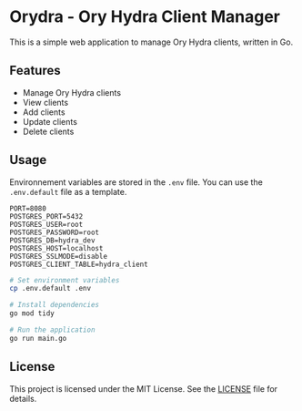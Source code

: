 # Orydra - Ory Hydra Client Manager

This is a simple web application to manage Ory Hydra clients, written in Go.

## Features

- Manage Ory Hydra clients
- View clients
- Add clients
- Update clients
- Delete clients

## Usage

Environnement variables are stored in the `.env` file. You can use the `.env.default` file as a template.

```
PORT=8080
POSTGRES_PORT=5432
POSTGRES_USER=root
POSTGRES_PASSWORD=root
POSTGRES_DB=hydra_dev
POSTGRES_HOST=localhost
POSTGRES_SSLMODE=disable
POSTGRES_CLIENT_TABLE=hydra_client
```

```bash
# Set environment variables
cp .env.default .env

# Install dependencies
go mod tidy

# Run the application
go run main.go
```

## License

This project is licensed under the MIT License. See the [LICENSE](LICENSE) file for details.